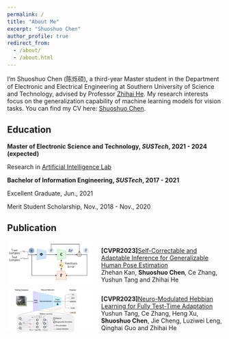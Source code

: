 ```yaml
---
permalink: /
title: "About Me"
excerpt: "Shuoshuo Chen"
author_profile: true
redirect_from: 
  - /about/
  - /about.html
---
```


I’m Shuoshuo Chen (陈烁硕), a third-year Master student in the Department of Electronic and Electrical Engineering at Southern University of Science and Technology, advised by Professor [Zhihai He](https://www.sustech.edu.cn/en/faculties/zhihaihe.html). My research interests focus on the generalization capability of machine learning models for vision tasks. You can find my CV here: [Shuoshuo Chen](../files/ShuoshuoChen_CV.pdf).

## Education
**Master of Electronic Science and Technology, *SUSTech*, 2021 - 2024 (expected)**

Research in [Artificial Intelligence Lab](https://nkdailab.github.io/ )
  
**Bachelor of Information Engineering, *SUSTech*, 2017 - 2021**

Excellent Graduate, Jun., 2021

Merit Student Scholarship, Nov., 2018 - Nov., 2020

## Publication
<div style="display: flex; flex-direction: row;">
    <img src="../images/cvpr2023_pose.jpg" alt="cvpr2023_pose" style="width: 200px; height: 100px; margin-right: 20px;">
    <p><strong>[CVPR2023]</strong><a href="https://openaccess.thecvf.com/content/CVPR2023/papers/Kan_Self-Correctable_and_Adaptable_Inference_for_Generalizable_Human_Pose_Estimation_CVPR_2023_paper.pdf">Self-Correctable and Adaptable Inference for Generalizable Human Pose Estimation</a> <br>Zhehan Kan, <strong>Shuoshuo Chen</strong>, Ce Zhang, Yushun Tang and Zhihai He</p>
</div>

<div style="display: flex; flex-direction: row;">
    <img src="../images/cvpr2023_tta.jpg" alt="cvpr2023_tta" style="width: 200px; height: 100px; margin-right: 20px;">
    <p><strong>[CVPR2023]</strong><a href="https://openaccess.thecvf.com/content/CVPR2023/papers/Tang_Neuro-Modulated_Hebbian_Learning_for_Fully_Test-Time_Adaptation_CVPR_2023_paper.pdf">Neuro-Modulated Hebbian Learning for Fully Test-Time Adaptation</a> <br>Yushun Tang, Ce Zhang, Heng Xu, <strong>Shuoshuo Chen</strong>, Jie Cheng, Luziwei Leng, Qinghai Guo and Zhihai He</p>
</div>





